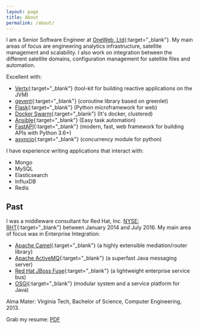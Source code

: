 ```yaml
---
layout: page
title: About
permalink: /about/
---
```


I am a Senior Software Engineer at [OneWeb, Ltd](https://oneweb.world/){:target="_blank"}. My main areas of focus are engineering analytics infrastructure, satellite management and scalability. I also work on integration between the different satellite domains, configuration management for satellite files and automation.

Excellent with:
* [Vertx][5]{:target="_blank"} (tool-kit for building reactive applications on the JVM)
* [gevent][6]{:target="_blank"} (coroutine library based on greenlet)
* [Flask][7]{:target="_blank"} (Python microframework for web)
* [Docker Swarm][8]{:target="_blank"} (It's docker, clustered)
* [Ansible][9]{:target="_blank"} (Easy task automation)
* [FastAPI][10]{:target="_blank"} (modern, fast, web framework for building APIs with Python 3.6+)
* [asyncio][11]{:target="_blank"} (concurrency module for python)

I have experience writing applications that interact with:
* Mongo
* MySQL
* Elasticsearch
* InfluxDB
* Redis

## Past

I was a middleware consultant for Red Hat, Inc. [NYSE: RHT](https://www.bloomberg.com/quote/RH:US){:target="_blank"} between January 2014 and July 2016. My main area of focus was in Enterprise Integration:

* [Apache Camel][1]{:target="_blank"} (a highly extensible mediation/router library)
* [Apache ActiveMQ][2]{:target="_blank"} (a superfast Java messaging server)
* [Red Hat JBoss Fuse][3]{:target="_blank"} (a lightweight enterprise service bus)
* [OSGi][4]{:target="_blank"} (modular system and a service platform for Java)

Alma Mater: Virginia Tech, Bachelor of Science, Computer Engineering, 2013.

Grab my resume: [PDF](/downloads/Resume.pdf)

[1]: http://camel.apache.org/ "Apache Camel"
[2]: http://activemq.apache.org/ "Apache ActiveMQ"
[3]: http://www.redhat.com/en/technologies/jboss-middleware/fuse "Red Hat JBoss Fuse"
[4]: https://www.osgi.org/ "OSGi"
[5]: https://vertx.io "Vert.x"
[6]: http://gevent.org "gevent"
[7]: http://flask.pocoo.org/ "Flask"
[8]: https://docs.docker.com/engine/swarm/ "Docker Swarm"
[9]: https://www.ansible.com/ "Ansible"
[10]: https://fastapi.tiangolo.com/ "FastAPI"
[11]: https://docs.python.org/3/library/asyncio.html "asyncio"
